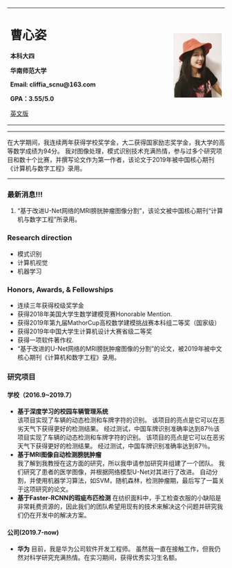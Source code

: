 <div>
<table border="0">
  <tr>
    <td width="75%">
      <h1>曹心姿</h1>
      <p><b>本科大四</b></p>
      <p><b>华南师范大学</b></p>
      <p><b>Email: cliffia_scnu@163.com</b></p>
      <p><b>GPA：3.55/5.0</b></p>
      <p><a href="/index.md">英文版</a></p>
    </td>
    <td width="25%">
      <img src="/caoxinzi.jpg" width="100%">
    </td>
  </tr>
</table>
</div>

---

在大学期间，我连续两年获得学校奖学金，大二获得国家励志奖学金，我大学的高等数学成绩为94分。 我对图像处理，模式识别技术充满热情，参与过多个研究项目和数十个比赛，并撰写论文作为第一作者，该论文于2019年被中国核心期刊《计算机与数字工程》录用。


---

### 最新消息!!!
1. “基于改进U-Net网络的MRI膀胱肿瘤图像分割”，该论文被中国核心期刊“计算机与数字工程”所录用。

### Research direction
- 模式识别
- 计算机视觉
- 机器学习

### Honors, Awards, & Fellowships
- 连续三年获得校级奖学金
- 获得2018年美国大学生数学建模竞赛Honorable Mention.
- 获得2019年第九届MathorCup高校数学建模挑战赛本科组二等奖（国家级）
- 获得2019年中国大学生计算机设计大赛省级二等奖
- 获得一项软件著作权.
- “基于改进的U-Net网络的MRI膀胱肿瘤图像的分割”的论文，被2019年被中文核心期刊《计算机和数字工程》录用。
### 研究项目
#### 学校（2016.9~2019.7）
- **基于深度学习的校园车辆管理系统**  
该项目实现了车辆的动态检测和车牌字符的识别。 该项目的亮点是它可以在恶劣天气下获得更好的检测结果。 经过测试，中国车牌识别准确率达到87％该项目实现了车辆的动态检测和车牌字符的识别。 该项目的亮点是它可以在恶劣天气下获得更好的检测结果。 经过测试，中国车牌识别准确率达到87％。
- **基于MRI图像自动检测膀胱肿瘤**  
我了解到我教授在这方面的研究，所以我申请参加研究并组建了一个团队。 我们研究了患者的医学图像，并根据网络模型U-Net对其进行了改进。 自动分割，并使用机器学习算法，如SVM，随机森林，检测肿瘤期，最后写了一篇关于这项研究的论文。
- **基于Faster-RCNN的瑕疵布匹检测**
在纺织面料中，手工检查衣服的小缺陷是非常耗费资源的，因此我们的团队希望用现有的技术来解决这个问题并研究我们仍在开发中的解决方案。

#### 公司(2019.7-now)
- **华为**
目前，我是华为公司软件开发工程师。 虽然我一直在接触工作，但我仍然对科学研究充满热情。在实习期间，获得优秀实习生名额。

